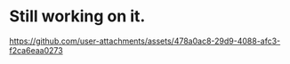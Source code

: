 # Still working on it.





https://github.com/user-attachments/assets/478a0ac8-29d9-4088-afc3-f2ca6eaa0273







